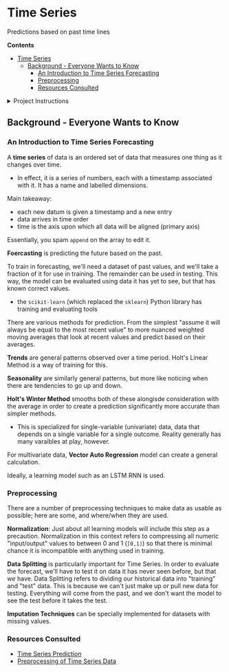 # Time Series

Predictions based on past time lines

**Contents**
- [Time Series](#time-series)
  - [Background - Everyone Wants to Know](#background---everyone-wants-to-know)
    - [An Introduction to Time Series Forecasting](#an-introduction-to-time-series-forecasting)
    - [Preprocessing](#preprocessing)
    - [Resources Consulted](#resources-consulted)

<details>
    <summary>Project Instructions</summary>

Allowed editors: `vi`, `vim`, `emacs`

All your files will be interpreted/compiled on `Ubuntu 20.04 LTS` using `python3` (`version 3.9`)

Your files will be executed with `numpy` (version 1.25.2), `tensorflow` (version 2.15) and `pandas` (version 2.2.2)

All your files should end with a new line

The first line of all your files should be exactly `#!/usr/bin/env python3`

All of your files must be executable

A `README.md` file, at the root of the folder of the project, is mandatory

Your code should follow the `pycodestyle style` (version 2.11.1)

All your modules should have documentation (`python3 -c 'print(__import__("my_module").__doc__)'`)

All your classes should have documentation (`python3 -c 'print(__import__("my_module").MyClass.__doc__)'`)

All your functions (inside and outside a class) should have documentation (`python3 -c 'print(__import__("my_module").my_function.__doc__)'` and `python3 -c 'print(__import__("my_module").MyClass.my_function.__doc__)'`)


</details>

## Background - Everyone Wants to Know

### An Introduction to Time Series Forecasting

A **time series** of data is an ordered set of data that measures one thing as it changes over time.
* In effect, it is a series of numbers, each with a timestamp associated with it. It has a name and labelled dimensions.

Main takeaway:

* each new datum is given a timestamp and a new entry
* data arrives in time order
* time is the axis upon which all data will be aligned (primary axis)

Essentially, you spam `append` on the array to edit it.

**Foercasting** is predicting the future based on the past.

To train in forecasting, we'll need a dataset of past values, and we'll take a fraction of it for use in training. The remainder can be used in testing. This way, the model can be evaluated using data it has yet to see, but that has known correct values.
* the `scikit-learn` (which replaced the `sklearn`) Python library has training and evaluating tools

There are various methods for prediction. From the simplest "assume it will always be equal to the most recent value" to more nuanced weighted moving averages that look at recent values and predict based on their averages.

**Trends** are general patterns observed over a time period. Holt's Linear Method is a way of training for this.

**Seasonality** are similarly general patterns, but more like noticing when there are tendencies to go up and down.

**Holt's Winter Method** smooths both of these alongisde consideration with the average in order to create a prediction significantly more accurate than simpler methods.
* This is specialized for single-variable (univariate) data, data that depends on a single variable for a single outcome. Reality generally has many varaibles at play, however.

For multivariate data, **Vector Auto Regression** model  can create a general calculation.

Ideally, a learning model such as an LSTM RNN is used.

### Preprocessing

There are a number of preprocessing techniques to make data as usable as possible; here are some, and where/when they are used.

**Normalization**: Just about all learning models will include this step as a precaution. Normalization in this context refers to compressing all numeric "input/output" values to between 0 and 1 (`[0,1)`) so that there is minimal chance it is incompatible with anything used in training.

**Data Splitting** is particularly important for Time Series. In order to evaluate the forecast, we'll have to test it on data it has never seen before, but that *we* have. Data Splitting refers to dividing our historical data into "training" and "test" data. This is because we can't just make up or pull new data for testing. Everything will come from the past, and we don't want the model to see the test before it takes the test.

**Imputation Techniques** can be specially implemented for datasets with missing values.

### Resources Consulted

* [Time Series Prediction](https://www.youtube.com/watch?v=d4Sn6ny_5LI)
* [Preprocessing of Time Series Data](https://medium.com/enjoy-algorithm/pre-processing-of-time-series-data-c50f8a3e7a98)
